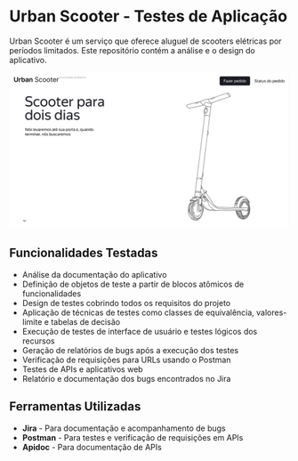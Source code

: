 # Urban Scooter - Testes de Aplicação

Urban Scooter é um serviço que oferece aluguel de scooters elétricas por períodos limitados. Este repositório contém a análise e o design do aplicativo.

<div align="center">
    <img src= "Urban Scooter Image.png" alt="Urban Scooter" width="900">
</div>

## Funcionalidades Testadas

- Análise da documentação do aplicativo
- Definição de objetos de teste a partir de blocos atômicos de funcionalidades
- Design de testes cobrindo todos os requisitos do projeto
- Aplicação de técnicas de testes como classes de equivalência, valores-limite e tabelas de decisão
- Execução de testes de interface de usuário e testes lógicos dos recursos
- Geração de relatórios de bugs após a execução dos testes
- Verificação de requisições para URLs usando o Postman
- Testes de APIs e aplicativos web
- Relatório e documentação dos bugs encontrados no Jira

## Ferramentas Utilizadas

- **Jira** - Para documentação e acompanhamento de bugs
- **Postman** - Para testes e verificação de requisições em APIs
- **Apidoc** - Para documentação de APIs

